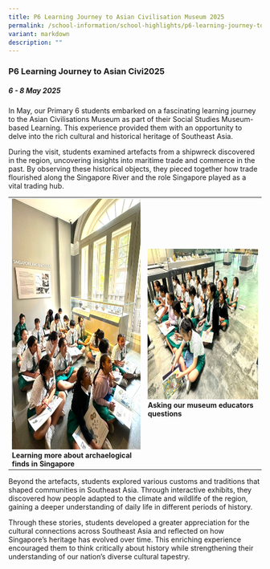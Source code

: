 ```yaml
---
title: P6 Learning Journey to Asian Civilisation Museum 2025
permalink: /school-information/school-highlights/p6-learning-journey-to-asian-civilisation-museum-2025/
variant: markdown
description: ""
---
```

### **P6 Learning Journey to Asian Civi2025**

##### 6 - 8 May 2025

In May, our Primary 6 students embarked on a fascinating learning journey to the Asian Civilisations Museum as part of their Social Studies Museum-based Learning. This experience provided them with an opportunity to delve into the rich cultural and historical heritage of Southeast Asia.

During the visit, students examined artefacts from a shipwreck discovered in the region, uncovering insights into maritime trade and commerce in the past. By observing these historical objects, they pieced together how trade flourished along the Singapore River and the role Singapore played as a vital trading hub.

<table>
<tbody><tr>
		<td><img alt="childday01" src="/images/P6%20LJ%20to%20ACM%202025/p6ljacm01.jpg" style="width:450px;height:500px;"><b>Learning more about archaelogical finds in Singapore</b></td>
		<td><img alt="childday02" src="/images/P6%20LJ%20to%20ACM%202025/p6ljacm02.jpg" style="width:450px;height:300px;"><b>Asking our museum educators questions</b></td>
</tr></tbody></table>

Beyond the artefacts, students explored various customs and traditions that shaped communities in Southeast Asia. Through interactive exhibits, they discovered how people adapted to the climate and wildlife of the region, gaining a deeper understanding of daily life in different periods of history.

Through these stories, students developed a greater appreciation for the cultural connections across Southeast Asia and reflected on how Singapore’s heritage has evolved over time. This enriching experience encouraged them to think critically about history while strengthening their understanding of our nation’s diverse cultural tapestry.